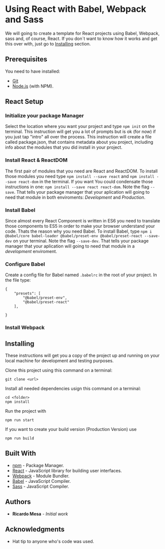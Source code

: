 # Using React with Babel, Webpack and Sass
We will going to create a template for React projects using Babel, Webpack, sass and, of course, React. If you don´t want to know how it works and get this over with, just go to [Installing](#Installing) section.

## Prerequisites

You need to have installed:

* [Git](https://git-scm.com/downloads)
* [Node.js](https://nodejs.org/en/download/) (with NPM).

## React Setup

### Initialize your package Manager
Select the location where you want your project and type ```npm init``` on the terminal. This instruction will get you a lot of prompts but is ok (for now) if you just tap "intro" all over the process. This instruction will create a file called package.json, that contains metadata about you project, including info about the modules that you did install in your project.

### Install React & ReactDOM
The first pair of modules that you need are React and ReactDOM. To install those modules you need type ```npm install --save react``` and ```npm install --save react-dom``` in the terminal. If you want You could condensate those instructions in one: ```npm install --save react react-dom```.  Note the flag ```--save```. That tells your package manager that your aplication will going to need that module in both enviroments: *Development* and *Production*.

### Install Babel
Since almost every React Component is written in ES6 you need to translate those components to ES5 in order to make your browser understand your code. Thats the reason why you need Babel. To install Babel, type ```npm i @babel/core babel-loader @babel/preset-env @babel/preset-react --save-dev``` on your terminal. Note the flag ```--save-dev```. That tells your package manager that your aplication will going to need that module in a *development* enviroment.

### Configure Babel
Create a config file for Babel named ```.babelrc``` in the root of your project. In the file type:

```
{ 
    "presets": [
        "@babel/preset-env",
        "@babel/preset-react"
    ],

}
```
### Install Webpack


## Installing
These instructions will get you a copy of the project up and running on your local machine for development and testing purposes.

Clone this project using this command on a terminal:

```
git clone <url>
```

Install all needed dependencies usign this command on a terminal:

```
cd <folder>
npm install
```

Run the project with

```
npm run start
```

If you want to create your build version (Production Version) use

```
npm run build
```


## Built With

* [npm](https://www.npmjs.com/) - Package Manager.
* [React](https://www.npmjs.com/) - JavaScript library for building user interfaces.
* [Webpack](https://webpack.js.org/) - Module Bundler.
* [Babel](https://babeljs.io/) - JavaScript Compiler.
* [Sass](https://babeljs.io/) - JavaScript Compiler.


## Authors

* **Ricardo Mesa** - *Initial work* 

## Acknowledgments

* Hat tip to anyone who's code was used.

